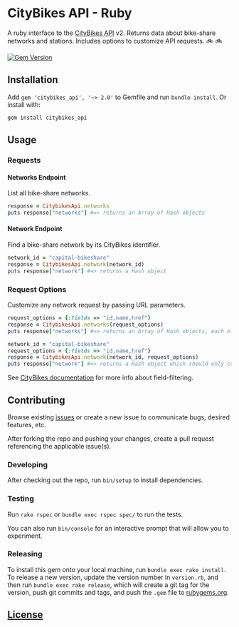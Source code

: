 # CityBikes API - Ruby

A ruby interface to the [CityBikes API](http://api.citybik.es/v2/) v2.
 Returns data about bike-share networks and stations.
 Includes options to customize API requests.
  :bike: :bike:

[![Gem Version](https://badge.fury.io/rb/citybikes_api.svg)](https://badge.fury.io/rb/citybikes_api)

## Installation

Add `gem 'citybikes_api', '~> 2.0'` to Gemfile and run `bundle install`. Or install with:

```` sh
gem install citybikes_api
````

## Usage

### Requests

#### Networks Endpoint

List all bike-share networks.

```` rb
response = CitybikesApi.networks
puts response["networks"] #=> returns an Array of Hash objects
````

#### Network Endpoint

Find a bike-share network by its CityBikes identifier.

```` rb
network_id = "capital-bikeshare"
response = CitybikesApi.network(network_id)
puts response["network"] #=> returns a Hash object
````

### Request Options

Customize any network request by passing URL parameters.

```` rb
request_options = {:fields => "id,name,href"}
response = CitybikesApi.networks(request_options)
puts response["networks"] #=> returns an Array of Hash objects, each of which should only contain the requested fields/attributes
````

```` rb
network_id = "capital-bikeshare"
request_options = {:fields => "id,name,href"}
response = CitybikesApi.network(network_id, request_options)
puts response["network"] #=> returns a Hash object which should only contain the requested fields/attributes
````

See [CityBikes documentation](http://api.citybik.es/v2/#Syntax) for more info about field-filtering.

## Contributing

Browse existing [issues](https://github.com/data-creative/citybikes-api-ruby/issues) or create a new issue to communicate bugs, desired features, etc.

After forking the repo and pushing your changes, create a pull request referencing the applicable issue(s).

### Developing

After checking out the repo, run `bin/setup` to install dependencies.

### Testing

Run `rake rspec` or `bundle exec rspec spec/` to run the tests.

You can also run `bin/console` for an interactive prompt that will allow you to experiment.

### Releasing

To install this gem onto your local machine, run `bundle exec rake install`. To release a new version, update the version number in `version.rb`, and then run `bundle exec rake release`, which will create a git tag for the version, push git commits and tags, and push the `.gem` file to [rubygems.org](https://rubygems.org).

## [License](LICENSE.txt)
